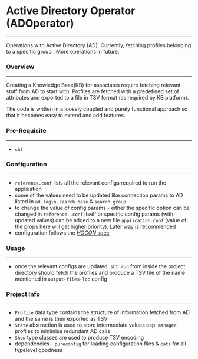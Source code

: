 # Active Directory Operator (ADOperator)
---
Operations with Active Directory (AD). Currently, fetching profiles belonging to a specific group
. More operations in future.

### Overview
---
Creating a Knowledge Base(KB) for associates require fetching relevant stuff from AD to start with. 
Profiles are fetched with a predefined set of attributes and exported to a file in TSV format (as
 required by KB platform).
 
The code is written in a loosely coupled and purely functional approach so that it becomes easy 
to extend and add features.

### Pre-Requisite
---
- `sbt`
 
### Configuration
---
- `reference.conf` lists all the relevant configs required to run the application
- some of the values need to be updated like connection params to AD listed in `ad.login`, `search.base` & `search.group`
- to change the value of config params - either the specific option can be changed in `reference
.conf` itself or specific config params (with updated values) can be added to a new file 
`application.conf` (value of the props here will get higher priority). Later way is recommended
- configuration follows the [_HOCON_ spec](https://github.com/typesafehub/config/blob/master/HOCON.md)

### Usage
---
- once the relevant configs are updated, `sbt run` from inside the project directory should fetch
 the profiles and produce a TSV file of the name mentioned in 
 `output-files-loc` config
 
### Project Info
---
- `Profile` data type contains the structure of information fetched from AD and the same is then 
exported as TSV
- `State` abstraction is used to store intermediate values esp. `manager` profiles to minimise 
redundant AD calls
- `Show` type classes are used to produce TSV encoding
- dependencies - `pureconfig` for loading configuration files & `cats` for all typelevel goodness



